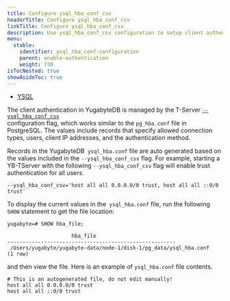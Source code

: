 ```yaml
---
title: Configure ysql_hba_conf_csv
headerTitle: Configure ysql_hba_conf_csv
linkTitle: Configure ysql_hba_conf_csv
description: Use ysql_hba_conf_csv configuration to setup client authentication.
menu:
  stable:
    identifier: ysql_hba_conf-configuration
    parent: enable-authentication
    weight: 730
isTocNested: true
showAsideToc: true
---
```


<ul class="nav nav-tabs-alt nav-tabs-yb">
  <li >
    <a href="/latest/secure/authentication/ysql-authentication" class="nav-link active">
      <i class="icon-postgres" aria-hidden="true"></i>
      YSQL
    </a>
  </li>
</ul>

The client authentication in YugabyteDB is managed by the T-Server <code>[--ysql_hba_conf_csv](../../../reference/configuration/yb-tserver/#ysql-hba-conf-csv) </code>
configuration flag, which works similar to the <code>pg_hba.conf</code> file in PostgreSQL. 
The values include records that specify allowed connection types, users, client IP addresses, and the authentication method.

Records in the YugabyteDB` ysql_hba.conf` file are auto generated based on the values included in the <code>--ysql_hba_conf_csv</code> flag. 
For example, starting a YB-TServer with the following <code>--ysql_hba_conf_csv</code> flag will enable trust authentication for all users.

```
--ysql_hba_conf_csv='host all all 0.0.0.0/0 trust, host all all ::0/0 trust'
```

To display the current values in the` ysql_hba.conf` file, run the following `SHOW` statement to get the file location:

```
yugabyte=# SHOW hba_file;

                     hba_file
-------------------------------------------------------
 /Users/yugabyte/yugabyte-data/node-1/disk-1/pg_data/ysql_hba.conf
(1 row)
```

and then view the file. Here is an example of `ysql_hba.conf` file contents.

```
# This is an autogenerated file, do not edit manually!
host all all 0.0.0.0/0 trust
host all all ::0/0 trust
```
